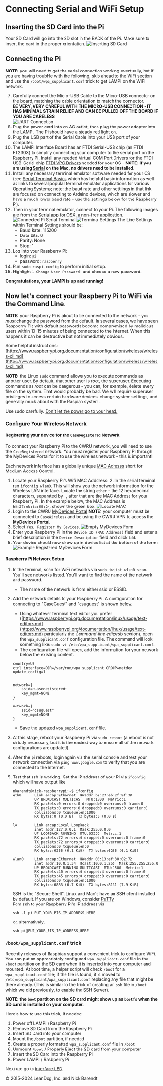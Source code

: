# Connecting Serial and WiFi Setup

## Inserting the SD Card into the Pi

Your SD Card will go into the SD slot in the BACK of the Pi. Make sure to insert the card in the proper orientation.
 ![Inserting SD Card](Images/Insert_SD_Card_into_Pi.png)


## Connecting the Pi

**NOTE:** you will need to get the serial connection working eventually, but if you are having troubhle with the following, skip ahead to the WiFi section and use the `/boot/wpa_supplicant.conf` trick to get LAMPI on the WiFi network.

7. Carefully connect the Micro-USB Cable to the Micro-USB connector on the board, matching the cable orientation to match the connector.
<br/>**BE VERY, VERY CAREFUL WITH THE MICRO-USB CONNECTION - IT HAS MINIMAL STRAIN RELIEF AND CAN BE PULLED OFF THE BOARD IF YOU ARE CARELESS**
<br/>![UART Connection](Images/uart_connection.png)
8.  Plug the power cord into an AC outlet, then plug the power adapter into the LAMPI.  The Pi should have a steady red light on.
9.  Plug the USB part of the Serial Cable into your USB port of your computer.
10. The LAMPI Interface Board has an FTDI Serial-USB chip (an FTDI FT230X) to simplify connecting your computer to the serial port on the Raspberry Pi. Install any needed Virtual COM Port Drivers for the FTDI USB-Serial chip [FTDI VPC Drivers](http://www.ftdichip.com/Drivers/VCP.htm) needed for your OS - **NOTE: if you are using [Serial](https://www.decisivetactics.com/products/serial/) on the Mac, no drivers need to be installed**.
10. Install any necessary terminal emulator software needed for your OS (see [Serial Terminal Basics](https://learn.sparkfun.com/tutorials/terminal-basics/all) which has helpful basic information as well as links to several popular terminal emulator applications for various Operating Systems; note: the baud rate and other settiings in that link are focused on connecting to Arduino devices, which are slower and have a much lower baud rate - use the settings below for the Raspberry Pi).
11. Then in your terminal emulator, connect to your Pi.  The following images are from the [Serial app for OSX](https://www.decisivetactics.com/products/serial/), a non-free application.
![Connected Pi Serial Terminal](Images/Connect_Pi_Serial_Terminal.png)
![Terminal Settings](Images/Terminal_Settings.png)
The Line Settings within Terminal Settings should be:
	* Baud Rate: 115200
	* Data Bits: 8
	* Parity: None
	* Stop: 1
12. Log into your Raspberry Pi:
	* login: ``pi``
	* password: ``raspberry``
13. Run `sudo raspi-config` to perform initial setup.
15. Highlight `1 Change User Password ` and choose a new password.

**Congratulations, your LAMPI is up and running!**

## Now let's connect your Raspberry Pi to WiFi via the Command Line.

**NOTE:** your Raspberry Pi is about to be connected to the network - you _must_ change the password from the default. In several cases, we have seen Raspberry Pis with default passwords become compromised by malicious users within 10-15 minutes of being connected to the internet. When this happens it can be destructive but not immediately obvious.


Some helpful instructions: [https://www.raspberrypi.org/documentation/configuration/wireless/wireless-cli.md](https://www.raspberrypi.org/documentation/configuration/wireless/wireless-cli.md)

**NOTE:** the Linux `sudo` command allows you to execute commands as another user.  By default, that other user is _root_, the superuser.  Executing commands as _root_ can be dangerous - you can, for example, delete every file on the system.  That would probably be bad.  We will require superuser privileges to access certain hardware devices, change system settings, and generally muck about with the Raspian system.

Use sudo carefully.  [Don't let the power go to your head.](https://xkcd.com/149/)

### Configure Your Wireless Network

#### Registering your device for the `CaseRegistered` Network
To connect your Raspberry Pi to the CWRU network, you will need to use the `CaseRegistered` network.  You must register your Raspberry Pi through the MyDevices Portal for it to use the wireless network - this is important!

Each network inferface has a globally unique [MAC Adresss](https://en.wikipedia.org/wiki/MAC_address) short for Medium Access Control.

1. Locate your Raspberry Pi's Wifi MAC Adddress:
	2. 	In the serial terminal run `ifconfig wlan0`.  This will show you the network information for the Wireless LAN interface.  Locate the string `ether` - the 12 hexadecimal characters, separated by `:`, after that are the MAC Address for your Raspberry Pi.  In the example below, the MAC Address is `b8:27:eb:da:68:24`, shown the green box.
	![Locate MAC](Images/wlan0_MAC.png)
2. Login to the CWRU [MyDevices Portal](https://mydevices.case.edu/)
	**NOTE:** your computer must be connected to `CaseWireless` and be using the CWRU VPN to access the **MyDevices Portal**. 
3. Select `Yes, Register My Devices`.
	![Empty MyDevices Form](Images/MyDevices_Portal_before.png)
4. Enter your Raspberry Pi in the `Device ID (MAC Address)` field and enter a brief description in the `Device Description` field and click `Add`.
5. Your device should now show up in device list at the bottom of the form:
	![Example Registered MyDevices Form](Images/MyDevices_Portal_after.png)		

#### Raspberry Pi Network Setup
1. In the terminal, scan for WiFi networks via `sudo iwlist wlan0 scan`. You'll see networks listed. You'll want to find the name of the network and password.
	* The name of the network is from either ssid or ESSID.
2. Add the network details to your Raspberry Pi.  A configuration for connecting to "CaseGuest" and "csuguest" is shown below.
	* Using whatever terminal text editor you prefer ([https://www.raspberrypi.org/documentation/linux/usage/text-editors.md](https://www.raspberrypi.org/documentation/linux/usage/text-editors.md) particularly the *Command-line editors*b section), open the `wpa_supplicant.conf` configuration file. The command will look something like: `sudo vi /etc/wpa_supplicant/wpa_supplicant.conf`.
	* The configuration file will open, add the information for your network below the existing content. 

    ```
    country=US
    ctrl_interface=DIR=/var/run/wpa_supplicant GROUP=netdev
    update_config=1


    network={
        ssid="CaseRegistered"
        key_mgmt=NONE
    }

    network={
        ssid="csuguest"
        key_mgmt=NONE
    }
    ```
	* Save the updated `wpa_supplicant.conf` file.
3. At this stage, reboot your Raspberry Pi via `sudo reboot` (a reboot is not strictly necessary, but it is the easiest way to ensure all of the network configurations are updated).
4. After the pi reboots, login again via the serial console and test your network connection via `ping www.google.com` to verify that you are connected to the Internet.
5. Test that ssh is working.  Get the IP address of your Pi via `ifconfig` which will have output like

    ```
    nbarendt@nick-raspberrypi:~$ ifconfig
    eth0      Link encap:Ethernet  HWaddr b8:27:eb:2f:9f:38  
              UP BROADCAST MULTICAST  MTU:1500  Metric:1
              RX packets:0 errors:0 dropped:0 overruns:0 frame:0
              TX packets:0 errors:0 dropped:0 overruns:0 carrier:0
              collisions:0 txqueuelen:1000
              RX bytes:0 (0.0 B)  TX bytes:0 (0.0 B)

    lo        Link encap:Local Loopback  
              inet addr:127.0.0.1  Mask:255.0.0.0
              UP LOOPBACK RUNNING  MTU:65536  Metric:1
              RX packets:72 errors:0 dropped:0 overruns:0 frame:0
              TX packets:72 errors:0 dropped:0 overruns:0 carrier:0
              collisions:0 txqueuelen:0
              RX bytes:6288 (6.1 KiB)  TX bytes:6288 (6.1 KiB)

    wlan0     Link encap:Ethernet  HWaddr 00:13:ef:30:02:72  
              inet addr:10.0.1.34  Bcast:10.0.1.255  Mask:255.255.255.0
              UP BROADCAST RUNNING MULTICAST  MTU:1500  Metric:1
              RX packets:40 errors:0 dropped:4 overruns:0 frame:0
              TX packets:45 errors:0 dropped:0 overruns:0 carrier:0
              collisions:0 txqueuelen:1000
              RX bytes:6883 (6.7 KiB)  TX bytes:8131 (7.9 KiB)
    ```

    SSH is the "Secure Shell".  Linux and Mac's have an SSH client installed by default.  If you are on Windows, consider [PuTTy](http://www.putty.org/).  
    Fom ssh to your Raspberry Pi's IP address via 

    ```
    ssh -l pi PUT_YOUR_PIS_IP_ADDRESS_HERE
    ```

     or, alternatively, 

    ```
    ssh pi@PUT_YOUR_PIS_IP_ADDRESS_HERE
    ```

### `/boot/wpa_supplicant.conf` trick

Recently releases of Raspbian support a convenient trick to configure WiFi.  You can put an appropriately configured `wpa_supplicant.conf` file in the `/boot` partition on the SD card when it is inserted into your computer and mounted.  At boot time, a helper script will check `/boot` for a `wpa_supplicant.conf` file; if the file is found, it is moved to `/etc/wpa_supplicant/wpa_supplicant.conf` replacing any file that might be there already.  (This is similar to the trick of creating an `ssh` file in `/boot`, which we did previously, to enable the SSH Server).

**NOTE: the `boot` partition on the SD card might show up as `bootfs` when the SD card is installed on your computer.**

Here's how to use this trick, if needed:

1. Power off LAMPI / Raspberry Pi
1. Remove SD Card from the Raspberry Pi
1. Insert SD Card into your computer
1. Mount the `/boot` partition, if needed
1. Create a properly formatted `wpa_supplicant.conf` file in `/boot`
1. Unmount `/boot` / Properly Eject the SD card from your computer
1. Insert the SD Card into the Raspberry Pi
1. Power LAMPI / Rasbperry Pi

Next up: go to [Interface LED](../01.4_Interface_LED/README.md)

&copy; 2015-2024 LeanDog, Inc. and Nick Barendt
